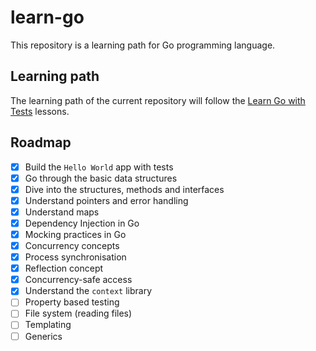 # learn-go
This repository is a learning path for Go programming language.

## Learning path
The learning path of the current repository will follow the [Learn Go with Tests](https://quii.gitbook.io/learn-go-with-tests/) lessons.

## Roadmap
- [x] Build the `Hello World` app with tests
- [X] Go through the basic data structures
- [x] Dive into the structures, methods and interfaces
- [X] Understand pointers and error handling
- [X] Understand maps
- [X] Dependency Injection in Go
- [X] Mocking practices in Go
- [X] Concurrency concepts
- [X] Process synchronisation
- [X] Reflection concept
- [X] Concurrency-safe access
- [X] Understand the `context` library
- [ ] Property based testing
- [ ] File system (reading files)
- [ ] Templating
- [ ] Generics